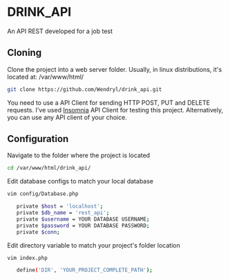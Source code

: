 # DRINK_API 
An API REST developed for a job test

## Cloning
Clone the project into a web server folder. Usually, in linux distributions, it's located at: /var/www/html/
```bash
git clone https://github.com/Wendryl/drink_api.git
```
You need to use a API Client for sending HTTP POST, PUT and DELETE requests.
I've used [Insomnia](https://insomnia.rest/download/) API Client for testing this project.
Alternatively, you can use any API client of your choice.

## Configuration
Navigate to the folder where the project is located
```bash
cd /var/www/html/drink_api/
```
Edit database configs to match your local database
```bash
vim config/Database.php

   private $host = 'localhost';
   private $db_name = 'rest_api';
   private $username = YOUR DATABASE USERNAME;
   private $password = YOUR DATABASE PASSWORD;
   private $conn;
```
Edit directory variable to match your project's folder location
```bash
vim index.php

   define('DIR', 'YOUR_PROJECT_COMPLETE_PATH');
```

